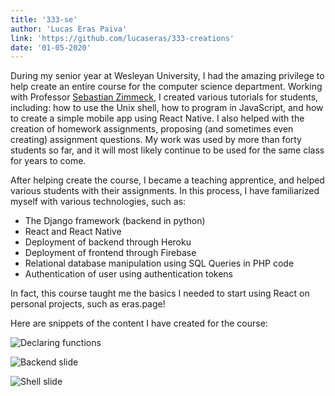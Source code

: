 ```yaml
---
title: '333-se'
author: 'Lucas Eras Paiva'
link: 'https://github.com/lucaseras/333-creations'
date: '01-05-2020'
---
```


During my senior year at Wesleyan University, I had the amazing privilege to
help create an entire course for the computer science department. Working with
Professor [Sebastian Zimmeck](https://sebastianzimmeck.de), I created various
tutorials for students, including: how to use the Unix shell, how to program in
JavaScript, and how to create a simple mobile app using React Native. I also
helped with the creation of homework assignments, proposing (and sometimes even
creating) assignment questions. My work was used by more than forty students so
far, and it will most likely continue to be used for the same class for years to
come.

After helping create the course, I became a teaching apprentice, and helped
various students with their assignments. In this process, I have familiarized
myself with various technologies, such as:

- The Django framework (backend in python)
- React and React Native
- Deployment of backend through Heroku
- Deployment of frontend through Firebase
- Relational database manipulation using SQL Queries in PHP code
- Authentication of user using authentication tokens

In fact, this course taught me the basics I needed to start using React on
personal projects, such as eras.page!

Here are snippets of the content I have created for the course:

![Declaring functions](/projects/333-se/declaringFunctions.png)

![Backend slide](/projects/333-se/backend.png)

![Shell slide](/projects/333-se/shell.png)
